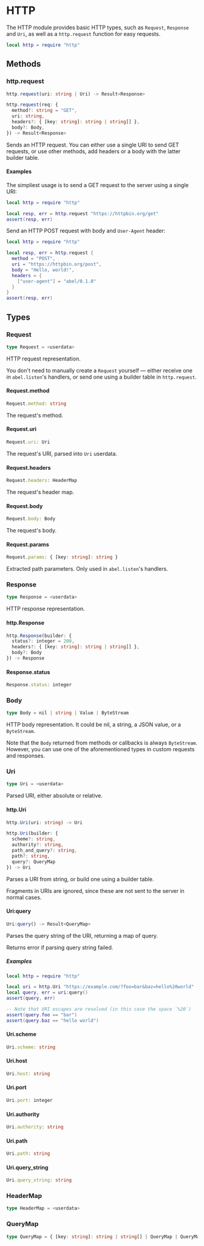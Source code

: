 # HTTP

The HTTP module provides basic HTTP types, such as `Request`, `Response` and `Uri`, as well as a `http.request` function for easy requests. 

```lua
local http = require "http"
```

## Methods

### http.request

```ts
http.request(uri: string | Uri) -> Result<Response>
```

```ts
http.request(req: {
  method?: string = "GET",
  uri: string,
  headers?: { [key: string]: string | string[] },
  body?: Body,
}) -> Result<Response>
```

Sends an HTTP request. You can either use a single URI to send GET requests, or use other methods, add headers or a body with the latter builder table.

#### Examples

The simpliest usage is to send a GET request to the server using a single URI:

```lua
local http = require "http"

local resp, err = http.request "https://httpbin.org/get"
assert(resp, err)
```

Send an HTTP POST request with body and `User-Agent` header:

```lua
local http = require "http"

local resp, err = http.request {
  method = "POST",
  uri = "https://httpbin.org/post",
  body = "Hello, world!",
  headers = {
    ["user-agent"] = "abel/0.1.0"
  }
}
assert(resp, err)
```

## Types

### Request

```ts
type Request = <userdata>
```

HTTP request representation.

You don't need to manually create a `Request` yourself — either receive one in `abel.listen`'s handlers, or send one using a builder table in `http.request`.

#### Request.method

```ts
Request.method: string
```

The request's method.

#### Request.uri

```ts
Request.uri: Uri
```

The request's URI, parsed into `Uri` userdata.

#### Request.headers

```ts
Request.headers: HeaderMap
```

The request's header map.

#### Request.body

```ts
Request.body: Body
```

The request's body.

#### Request.params

```ts
Request.params: { [key: string]: string }
```

Extracted path parameters. Only used in `abel.listen`'s handlers.

### Response

```ts
type Response = <userdata>
```

HTTP response representation.

#### http.Response

```ts
http.Response(builder: {
  status?: integer = 200,
  headers?: { [key: string]: string | string[] },
  body?: Body
}) -> Response
```

#### Response.status

```ts
Response.status: integer
```

### Body

```ts
type Body = nil | string | Value | ByteStream
```

HTTP body representation. It could be nil, a string, a JSON value, or a `ByteStream`.

Note that the `Body` returned from methods or callbacks is always `ByteStream`. However, you can use one of the aforementioned types in custom requests and responses.

### Uri

```ts
type Uri = <userdata>
```

Parsed URI, either absolute or relative.

#### http.Uri

```ts
http.Uri(uri: string) -> Uri
```

```ts
http.Uri(builder: {
  scheme?: string,
  authority?: string,
  path_and_query?: string,
  path?: string,
  query?: QueryMap
}) -> Uri
```

Parses a URI from string, or build one using a builder table.

Fragments in URIs are ignored, since these are not sent to the server in normal cases.

#### Uri:query

```ts
Uri:query() -> Result<QueryMap>
```

Parses the query string of the URI, returning a map of query.

Returns error if parsing query string failed.

##### Examples

```lua
local http = require "http"

local uri = http.Uri "https://example.com/?foo=bar&baz=hello%20world"
local query, err = uri:query()
assert(query, err)

-- Note that URI escapes are resolved (in this case the space `%20`)
assert(query.foo == "bar")
assert(query.baz == "hello world")
```

#### Uri.scheme

```ts
Uri.scheme: string
```

#### Uri.host

```ts
Uri.host: string
```

#### Uri.port

```ts
Uri.port: integer
```

#### Uri.authority

```ts
Uri.authority: string
```

#### Uri.path

```ts
Uri.path: string
```

#### Uri.query_string

```ts
Uri.query_string: string
```

### HeaderMap

```ts
type HeaderMap = <userdata>
```

### QueryMap

```ts
type QueryMap = { [key: string]: string | string[] | QueryMap | QueryMap[] }
```
